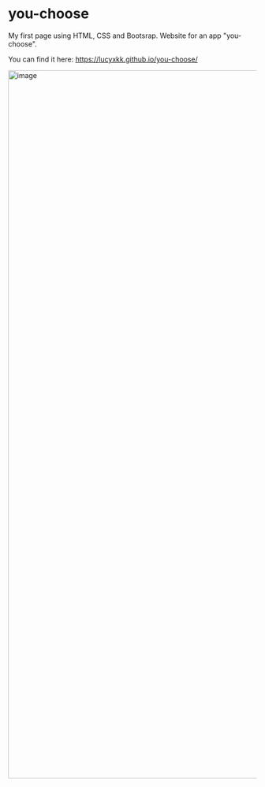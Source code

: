 # you-choose

My first page using HTML, CSS and Bootsrap. Website for an app "you-choose".

You can find it here: https://lucyxkk.github.io/you-choose/

<img width="1437" alt="image" src="https://github.com/lucyxkk/you-choose/assets/104529211/459eff8c-378e-4e41-b8f7-bddc71c7dd34">





